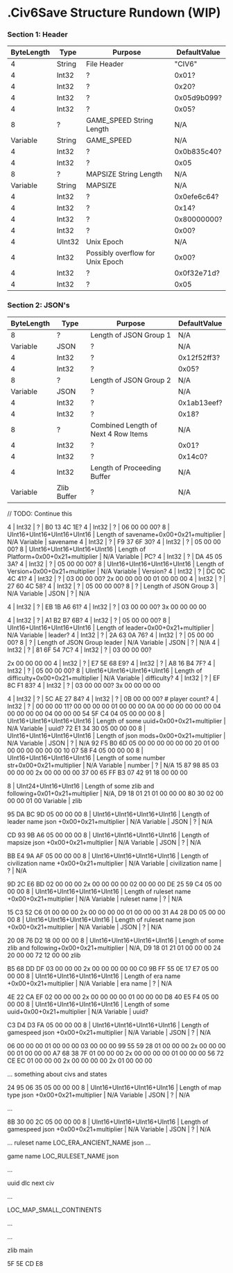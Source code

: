 # .Civ6Save Structure Rundown (WIP)

### Section 1: Header

ByteLength | Type | Purpose | DefaultValue
--- | --- | --- | ---
4 | String | File Header | "CIV6"
4 | Int32 | ? | 0x01?
4 | Int32 | ? | 0x20?
4 | Int32 | ? | 0x05d9b099?
4 | Int32 | ? | 0x05?
8 | ? | GAME_SPEED String Length | N/A
Variable | String | GAME_SPEED | N/A
4 | Int32 | ? | 0x0b835c40?
4 | Int32 | ? | 0x05
8 | ? | MAPSIZE String Length | N/A
Variable | String | MAPSIZE | N/A
4 | Int32 | ? | 0x0efe6c64?
4 | Int32 | ? | 0x14?
4 | Int32 | ? | 0x80000000?
4 | Int32 | ? | 0x00?
4 | UInt32 | Unix Epoch | N/A
4 | Int32 | Possibly overflow for Unix Epoch | 0x00?
4 | Int32 | ? | 0x0f32e71d?
4 | Int32 | ? | 0x05

### Section 2: JSON's

ByteLength | Type | Purpose | DefaultValue
--- | --- | --- | ---
8 | ? | Length of JSON Group 1 | N/A
Variable | JSON | ? | N/A
4 | Int32 | ? | 0x12f52ff3?
4 | Int32 | ? | 0x05?
8 | ? | Length of JSON Group 2 | N/A
Variable | JSON | ? | N/A
4 | Int32 | ? | 0x1ab13eef?
4 | Int32 | ? | 0x18?
8 | ? | Combined Length of Next 4 Row Items | N/A
4 | Int32 | ? | 0x01?
4 | Int32 | ? | 0x14c0?
4 | Int32 | Length of Proceeding Buffer | N/A
Variable | Zlib Buffer | ? | N/A

// TODO: Continue this

4 | Int32 | ? | B0 13 4C 1E?
4 | Int32 | ? | 06 00 00 00?
8 | UInt16+UInt16+UInt16+UInt16 | Length of savename+0x00+0x21+multiplier | N/A
Variable | savename
4 | Int32 | ? | F9 37 6F 30?
4 | Int32 | ? | 05 00 00 00?
8 | UInt16+UInt16+UInt16+UInt16 | Length of Platform+0x00+0x21+multiplier | N/A
Variable | PC? 
4 | Int32 | ? | DA 45 05 3A?
4 | Int32 | ? | 05 00 00 00?
8 | UInt16+UInt16+UInt16+UInt16 | Length of Version+0x00+0x21+multiplier | N/A
Variable | Version?
4 | Int32 | ? | DC 0C 4C 41?
4 | Int32 | ? | 03 00 00 00?
2x 00 00 00 00
01 00 00 00
4 | Int32 | ? | 27 60 4C 58?
4 | Int32 | ? | 05 00 00 00?
8 | ? | Length of JSON Group 3 | N/A
Variable | JSON | ? | N/A

4 | Int32 | ? | EB 1B A6 61?
4 | Int32 | ? | 03 00 00 00?
3x 00 00 00 00

4 | Int32 | ? | A1 B2 B7 6B?
4 | Int32 | ? | 05 00 00 00?
8 | UInt16+UInt16+UInt16+UInt16 | Length of leader+0x00+0x21+multiplier | N/A
Variable | leader?
4 | Int32 | ? | 2A 63 0A 76?
4 | Int32 | ? | 05 00 00 00?
8 | ? | Length of JSON Group leader | N/A
Variable | JSON | ? | N/A
4 | Int32 | ? | 81 6F 54 7C?
4 | Int32 | ? | 03 00 00 00?

2x 00 00 00 00
4 | Int32 | ? | E7 5E 68 E9?
4 | Int32 | ? | A8 16 B4 7F?
4 | Int32 | ? | 05 00 00 00?
8 | UInt16+UInt16+UInt16+UInt16 | Length of difficulty+0x00+0x21+multiplier | N/A
Variable | difficulty?
4 | Int32 | ? | EF 8C F1 83?
4 | Int32 | ? | 03 00 00 00?
3x 00 00 00 00

4 | Int32 | ? | 5C AE 27 84?
4 | Int32 | ? | 0B 00 00 00? # player count?
4 | Int32 | ? | 00 00 00 11?
00 00 00 00
01 00 00 00
0A 00 00 00
00 00 00 04
00 00 00 00
04 00 00 00
54 5F C4 04
05 00 00 00
8 | UInt16+UInt16+UInt16+UInt16 | Length of some uuid+0x00+0x21+multiplier | N/A
Variable | uuid?
72 E1 34 30
05 00 00 00
8 | UInt16+UInt16+UInt16+UInt16 | Length of json mods+0x00+0x21+multiplier | N/A
Variable | JSON | ? | N/A
92 F5 B0 6D
05 00 00 00
00 00 00 20
01 00 00 00
00 00 00 00
10 07 58 F4
05 00 00 00
8 | UInt16+UInt16+UInt16+UInt16 | Length of some number str+0x00+0x21+multiplier | N/A
Variable | number | ? | N/A
15 87 98 85
03 00 00 00
2x 00 00 00 00
37 00 65 FF
B3 07 42 91
18 00 00 00

8 | UInt24+UInt16+UInt16 | Length of some zlib and following+0x01+0x21+multiplier | N/A, D9 18 01 21
01 00 00 00
80 30 02 00
00 00 01 00
Variable | zlib

95 DA BC 9D
05 00 00 00
8 | UInt16+UInt16+UInt16+UInt16 | Length of leader name json +0x00+0x21+multiplier | N/A
Variable | JSON | ? | N/A

CD 93 9B A6
05 00 00 00
8 | UInt16+UInt16+UInt16+UInt16 | Length of mapsize json +0x00+0x21+multiplier | N/A
Variable | JSON | ? | N/A

BB E4 9A AF
05 00 00 00
8 | UInt16+UInt16+UInt16+UInt16 | Length of civilization name +0x00+0x21+multiplier | N/A
Variable | civilization name | ? | N/A

9D 2C E6 BD
02 00 00 00
2x 00 00 00 00
02 00 00 00
DE 25 59 C4
05 00 00 00
8 | UInt16+UInt16+UInt16+UInt16 | Length of ruleset name +0x00+0x21+multiplier | N/A
Variable | ruleset name | ? | N/A

15 C3 52 C6
01 00 00 00
2x 00 00 00 00
01 00 00 00
31 A4 28 D0
05 00 00 00
8 | UInt16+UInt16+UInt16+UInt16 | Length of ruleset name json +0x00+0x21+multiplier | N/A
Variable | JSON | ? | N/A

20 08 76 D2
18 00 00 00
8 | UInt16+UInt16+UInt16+UInt16 | Length of some zlib and following+0x00+0x21+multiplier | N/A, D9 18 01 21
01 00 00 00
24 20 00 00
72 12 00 00
zlib

B5 68 DD DF
03 00 00 00
2x 00 00 00 00
00 C0 9B FF
55 0E 17 E7
05 00 00 00
8 | UInt16+UInt16+UInt16+UInt16 | Length of era name +0x00+0x21+multiplier | N/A
Variable | era name | ? | N/A

4E 22 CA EF
02 00 00 00
2x 00 00 00 00
01 00 00 00
D8 40 E5 F4
05 00 00 00
8 | UInt16+UInt16+UInt16+UInt16 | Length of some uuid+0x00+0x21+multiplier | N/A
Variable | uuid?

C3 D4 D3 FA
05 00 00 00
8 | UInt16+UInt16+UInt16+UInt16 | Length of gamespeed json +0x00+0x21+multiplier | N/A
Variable | JSON | ? | N/A

06 00 00 00
01 00 00 00
03 00 00 00
99 55 59 28
01 00 00 00
2x 00 00 00 00
01 00 00 00
A7 68 38 7F
01 00 00 00
2x 00 00 00 00
01 00 00 00
56 72 CE EC
01 00 00 00
2x 00 00 00 00
2x 01 00 00 00

... something about civs and states


24 95 06 35 05 00 00 00
8 | UInt16+UInt16+UInt16+UInt16 | Length of map type json +0x00+0x21+multiplier | N/A
Variable | JSON | ? | N/A

...

8B 30 00 2C 05 00 00 00
8 | UInt16+UInt16+UInt16+UInt16 | Length of gamespeed json +0x00+0x21+multiplier | N/A
Variable | JSON | ? | N/A


...
ruleset name
LOC_ERA_ANCIENT_NAME json
...

game name
LOC_RULESET_NAME json

...

uuid
dlc
next civ 

...

LOC_MAP_SMALL_CONTINENTS

...

...

zlib main



5F 5E CD E8
